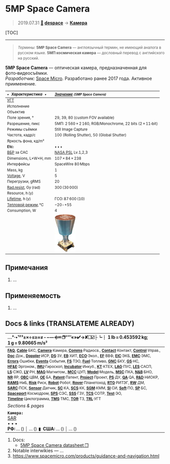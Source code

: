 # 5MP Space Camera
> 2019.07.31 **[🚀](../index/index.md) [despace](index.md)** → **[Камера](camera.md)**

[TOC]

---

> <small>*Термины:* **5MP Space Camera** — англоязычный термин, не имеющий аналога в русском языке. **5МП космическая камера** — дословный перевод с английского на русский.</small>

**5MP Space Camera** — оптическая камера, предназначенная для фото‑видеосъёмки.  
*Разработчик:* [Space Micro](space_micro.md). Разработано ранее 2017 года. Активное приименение.

<small>

|*•    Характеристика    •*|*[Значение](si.md) <small>(5MP Space Camera)</small>*|
|:--|:--|
|[УГТ](trl.md)|   |
|Исполнение|   |
|Объектив|   |
|Поле зрения, °| 29, 39, 80 (custom FOV available)  |
|Разрешение, пикс| 5МП: 2 560 × 2 160, RGB/Monochrome, 22 bits (2 × 11‑bit)  |
|Режимы съёмки| Still Image Capture  |
|Частота, кадр/с| 100 (Rolling Shutter), 50 (Global Shutter)  |
|Яркость фона, кд/m²|   |
|**Etc:**|• • •|
|[ВБР](rams.md) за САС| [NASA PSL](nasa_psl.md) Lv.1,2,3  |
|Dimensions, L×W×H, mm| 107 × 84 × 238  |
|Интерфейсы| SpaceWire 80 Mbps  |
|Mass, kg| 1  |
|[Voltage](voltage.md), V| 5  |
|Перегрузки, gRMS| 20  |
|[Rad.resist](ion_rad.md), Gy (rad)| 300 (30 000)  |
|Resource, h (y)|   |
|[Lifetime](lifetime.md), h (y)| ГСО: 87 600 (10)  |
|[Тепловой режим](tcs.md), ℃| −20 ‑ +55  |
|Consumption, W| 4  |
|| [![](f/cam/nmb/5mp_space_camera_pic1_thumb.jpg)](f/cam/nmb/5mp_space_camera_pic1.jpg)  |

</small>



<p style="page-break-after:always"> </p>

## Примечания
   1. …



## Применяемость
   1. …



<p style="page-break-after:always"> </p>

## Docs & links (TRANSLATEME ALREADY)
|…°·•¹²³±×÷≤≥≈≠ ‑ −— ⎆✉ ❐“”’«»✔→✘☐☑├┕┆ 1 lb = 0.453592 kg; 1 g = 9.80665 m/s²|
|:--|
|<small>**[FAQ](faq.md)**, **[Cable](cable.md)**·БКС, **[Camera](camera.md)**·Камера, **[Comms](comms.md)**·Радиосв., **[Contact](contact.md)**·Контакт, **[Control](control.md)**·Управ., **[Doc](doc.md)**·Док., **[Doppler](doppler.md)**·ИСР, **[DS](ds.md)**·ЗУ, **[EB](eb.md)**·ХИТ, **[ECO](ecology.md)**·Экол., **[EF](ef.md)**·ВВФ, **[ElC](elc.md)**·ЭКБ, **[EMC](emc.md)**·ЭМС, **[Errors](error.md)**·Ошибки, **[Events](event.md)**·События, **[FS](fs.md)**·ТЭО, **[Fuel](fuel.md)**·Топливо, **[GNC](gnc.md)**·БКУ, **[GS](scs.md)**·НС, **[HF&E](hfe.md)**·Эргоном., **[IMU](imu.md)**·Гироскоп, **[Incubator](incubator.md)**·Инкуб., **[KT](kt.md)**·КТЕХ, **[LAG](lag.md)**·ПУC, **[LES](les.md)**·САСП, **[LS](ls.md)**·СЖО, **[LV](lv.md)**·РН, **[MAG](mag.md)**·Магнитом., **[MCC](mcc.md)**·ЦУП, **[Model](model.md)**·Модель, **[MSC](sc.md)**·ПКА, **[N&B](nnb.md)**·БНО, **[NR](nr.md)**·ЯР, **[OBC](obc.md)**·ЦВМ, **[OE](oe.md)**·БА, **[Patent](патент.md)**·Патент, **[Project](project.md)**·Проект, **[PS](ps.md)**·ДУ, **[QA](quality.md)**·QA, **[R&D](rnd.md)**·НИОКР, **[RAMS](rams.md)**·НиБ, **[Risk](risk.md)**·Риск, **[Robot](robotics.md)**·Робот, **[Rover](rover.md)**·Планетоход, **[RTG](rtg.md)**·РИТЭГ, **[RW](rw.md)**·ДМ, **[SARC](sarc.md)**·ПСК, **[Sensor](sensor.md)**·Датчик, **[SC](sc.md)**·КА, **[SCS](scs.md)**·КК, **[SGM](sgm.md)**·КММ, **[SI](si.md)**·СИ, **[Soft](soft.md)**·ПО, **[SP](sp.md)**·БС, **[Spaceport](spaceport.md)**·Космодром, **[SPS](sps.md)**·СЭС, **[SSS](sss.md)**·ГЗУ, **[TCS](tcs.md)**·СОТР, **[Test](test.md)**·ЭО, **[Timeline](timeline.md)**·Циклограмма, **[TMS](tms.md)**·ТМС, **[TOR](tor.md)**·ТЗ, **[TRL](trl.md)**·УГТ</small>|
|*Sections & pages*|
|**`Камера:`**<br> [SAR](synthetic_aperture_radar.md) <br>• • •<br> **РФ:** … () ┊ … ()  ▮  **США:** … () ┊ … () |

   1. Docs:
      - [5MP Space Camera datasheet ❐](f/cam/nmb/5mp_space_camera_datasheet.pdf)
   1. Notable interwikies — …
   1. <https://www.spacemicro.com/products/guidance-and-navigation.html>
